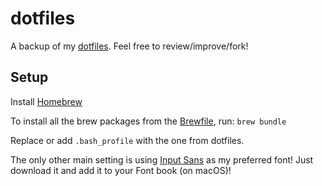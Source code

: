 # dotfiles

A backup of my [dotfiles](https://dotfiles.github.io/). Feel free to review/improve/fork!

## Setup

Install [Homebrew](https://brew.sh/)

To install all the brew packages from the [Brewfile](https://github.com/Homebrew/homebrew-bundle), run:
`brew bundle`

Replace or add `.bash_profile` with the one from dotfiles.

The only other main setting is using [Input Sans](http://input.fontbureau.com) as my preferred font! Just download it and add it to your Font book (on macOS)!

